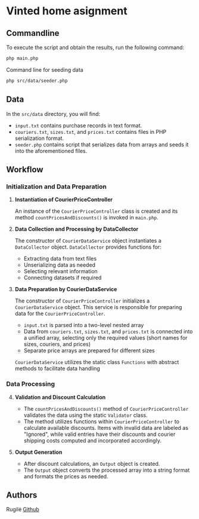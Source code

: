 # Vinted home asignment

## Commandline

To execute the script and obtain the results, run the following command:

```bash
php main.php
```

Command line for seeding data
```bash
php src/data/seeder.php
```


## Data

In the `src/data` directory, you will find:

- `input.txt` contains purchase records in text format.
- `couriers.txt`, `sizes.txt`, and `prices.txt` contains files in PHP serialization format.
- `seeder.php` contains script that serializes data from arrays and seeds it into the aforementioned files.

## Workflow

### Initialization and Data Preparation

1. **Instantiation of CourierPriceController**

   An instance of the `CourierPriceController` class is created and its method `countPricesAndDiscounts()` is invoked in `main.php`.

2. **Data Collection and Processing by DataCollector**

   The constructor of `CourierDataService` object instantiates a `DataCollector` object.
   `DataCollector` provides functions for:
    - Extracting data from text files
    - Unserializing data as needed
    - Selecting relevant information
    - Connecting datasets if required

3. **Data Preparation by CourierDataService**

   The constructor of `CourierPriceController` initializes a `CourierDataService` object. This service is responsible for preparing data for the `CourierPriceController`.
    - `input.txt` is parsed into a two-level nested array
    - Data from `couriers.txt`, `sizes.txt`, and `prices.txt` is connected into a unified array, selecting only the required values (short names for sizes, couriers, and prices)
    - Separate price arrays are prepared for different sizes

    `CourierDataService` utilizes the static class `Functions` with abstract methods to facilitate data handling 

### Data Processing

4. **Validation and Discount Calculation**

   - The `countPricesAndDiscounts()` method of `CourierPriceController` validates the data using the static `Validator` class.
    - The method utilizes functions within `CourierPriceController` to calculate available discounts. Items with invalid data are labeled as "Ignored", while valid entries have their discounts and courier shipping costs computed and incorporated accordingly.

5. **Output Generation**

   - After discount calculations, an `Output` object is created.
   - The `Output` object converts the processed array into a string format and formats the prices as needed.

## Authors

Rugilė [Github](https://github.com/kauste)